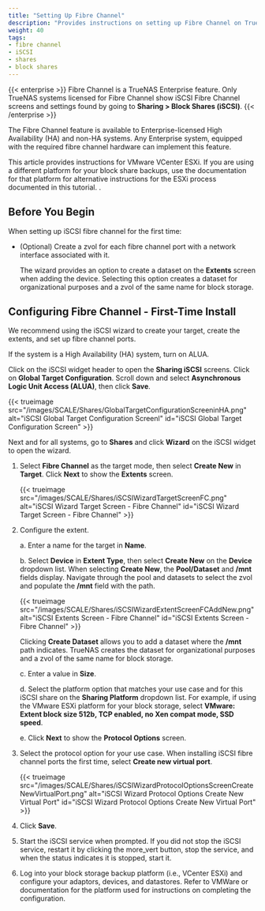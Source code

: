 ```yaml
---
title: "Setting Up Fibre Channel"
description: "Provides instructions on setting up Fibre Channel on TrueNAS."
weight: 40
tags:
- fibre channel
- iSCSI
- shares
- block shares
---
```



{{< enterprise >}}
Fibre Channel is a TrueNAS Enterprise feature. Only TrueNAS systems licensed for Fibre Channel show iSCSI Fibre Channel screens and settings found by going to **Sharing > Block Shares (iSCSI)**.
{{< /enterprise >}}

The Fibre Channel feature is available to Enterprise-licensed High Availability (HA) and non-HA systems.
Any Enterprise system, equipped with the required fibre channel hardware can implement this feature.

This article provides instructions for VMware VCenter ESXi.
If you are using a different platform for your block share backups, use the documentation for that platform for alternative instructions for the ESXi process documented in this tutorial.
.
## Before You Begin

When setting up iSCSI fibre channel for the first time:

* (Optional) Create a zvol for each fibre channel port with a network interface associated with it.

  The wizard provides an option to create a dataset on the **Extents** screen when adding the device.
  Selecting this option creates a dataset for organizational purposes and a zvol of the same name for block storage.

## Configuring Fibre Channel - First-Time Install

We recommend using the iSCSI wizard to create your target, create the extents, and set up fibre channel ports.

If the system is a High Availability (HA) system, turn on ALUA.

Click on the iSCSI widget header to open the **Sharing iSCSI** screens. Click on **Global Target Configuration**. Scroll down and select **Asynchronous Logic Unit Access (ALUA)**, then click **Save**.

{{< trueimage src="/images/SCALE/Shares/GlobalTargetConfigurationScreeninHA.png" alt="iSCSI Global Target Configuration Screenl" id="iSCSI Global Target Configuration Screen" >}}

Next and for all systems, go to **Shares** and click **Wizard** on the iSCSI widget to open the wizard.

1. Select **Fibre Channel** as the target mode, then select **Create New** in **Target**. Click **Next** to show the **Extents** screen.

   {{< trueimage src="/images/SCALE/Shares/iSCSIWizardTargetScreenFC.png" alt="iSCSI Wizard Target Screen - Fibre Channel" id="iSCSI Wizard Target Screen - Fibre Channel" >}}

2. Configure the extent.

   a. Enter a name for the target in **Name**.

   b. Select **Device** in **Extent Type**, then select **Create New** on the **Device** dropdown list.
     When selecting **Create New**, the **Pool/Dataset** and **/mnt** fields display.
     Navigate through the pool and datasets to select the zvol and populate the **/mnt** field with the path.

   {{< trueimage src="/images/SCALE/Shares/iSCSIWizardExtentScreenFCAddNew.png" alt="iSCSI Extents Screen - Fibre Channel" id="iSCSI Extents Screen - Fibre Channel" >}}
    
     Clicking **Create Dataset** allows you to add a dataset where the **/mnt** path indicates. TrueNAS creates the dataset for organizational purposes and a zvol of the same name for block storage.

   c. Enter a value in **Size**.

   d. Select the platform option that matches your use case and for this iSCSI share on the **Sharing Platform** dropdown list.
      For example, if using the VMware ESXi platform for your block storage, select **VMware: Extent block size 512b, TCP enabled, no Xen compat mode, SSD speed**.
  
   e. Click **Next** to show the **Protocol Options** screen.

3. Select the protocol option for your use case. 
   When installing iSCSI fibre channel ports the first time, select **Create new virtual port**. 

   {{< trueimage src="/images/SCALE/Shares/iSCSIWizardProtocolOptionsScreenCreateNewVirtualPort.png" alt="iSCSI Wizard Protocol Options Create New Virtual Port" id="iSCSI Wizard Protocol Options Create New Virtual Port" >}}

4. Click **Save**.

5. Start the iSCSI service when prompted.
   If you did not stop the iSCSI service, restart it by clicking the <span class="material-icons">more_vert</span> button, stop the service, and when the status indicates it is stopped, start it.

6. Log into your block storage backup platform (i.e., VCenter ESXi) and configure your adaptors, devices, and datastores.
   Refer to VMWare or documentation for the platform used for instructions on completing the configuration.
